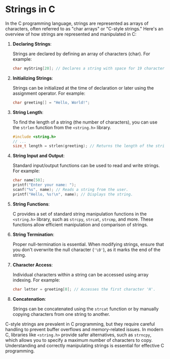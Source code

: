 # Strings in C

In the C programming language, strings are represented as arrays of characters, often referred to as "char arrays" or "C-style strings." Here's an overview of how strings are represented and manipulated in C:

1. **Declaring Strings**:

    Strings are declared by defining an array of characters (char). For example:

    ```c
    char myString[20]; // Declares a string with space for 19 characters plus the null terminator.
    ```

2. **Initializing Strings**:

    Strings can be initialized at the time of declaration or later using the assignment operator. For example:

    ```c
    char greeting[] = "Hello, World!";
    ```

3. **String Length**:

    To find the length of a string (the number of characters), you can use the `strlen` function from the `<string.h>` library.

    ```c
    #include <string.h>
    // ...
    size_t length = strlen(greeting); // Returns the length of the string.
    ```

4. **String Input and Output**:

    Standard input/output functions can be used to read and write strings. For example:

    ```c
    char name[50];
    printf("Enter your name: ");
    scanf("%s", name); // Reads a string from the user.
    printf("Hello, %s!\n", name); // Displays the string.
    ```

5. **String Functions**:

    C provides a set of standard string manipulation functions in the `<string.h>` library, such as `strcpy`, `strcat`, `strcmp`, and more. These functions allow efficient manipulation and comparison of strings.

6. **String Termination**:

    Proper null-termination is essential. When modifying strings, ensure that you don't overwrite the null character (`'\0'`), as it marks the end of the string.

7. **Character Access**:

    Individual characters within a string can be accessed using array indexing. For example:

    ```c
    char letter = greeting[0]; // Accesses the first character 'H'.
    ```

8. **Concatenation**:

    Strings can be concatenated using the `strcat` function or by manually copying characters from one string to another.

C-style strings are prevalent in C programming, but they require careful handling to prevent buffer overflows and memory-related issues. In modern C, libraries like `<string.h>` provide safer alternatives, such as `strncpy`, which allows you to specify a maximum number of characters to copy. Understanding and correctly manipulating strings is essential for effective C programming.
